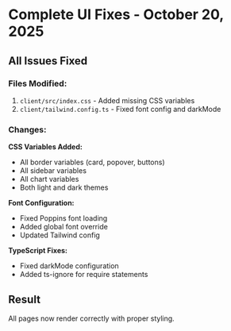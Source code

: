 # Complete UI Fixes - October 20, 2025

## All Issues Fixed

### Files Modified:
1. `client/src/index.css` - Added missing CSS variables
2. `client/tailwind.config.ts` - Fixed font config and darkMode

### Changes:

**CSS Variables Added:**
- All border variables (card, popover, buttons)
- All sidebar variables
- All chart variables
- Both light and dark themes

**Font Configuration:**
- Fixed Poppins font loading
- Added global font override
- Updated Tailwind config

**TypeScript Fixes:**
- Fixed darkMode configuration
- Added ts-ignore for require statements

## Result
All pages now render correctly with proper styling.
